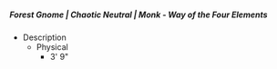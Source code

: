 ##### Forest Gnome | Chaotic Neutral | Monk - Way of the Four Elements
 
- Description
	- Physical 
		- 3' 9"
